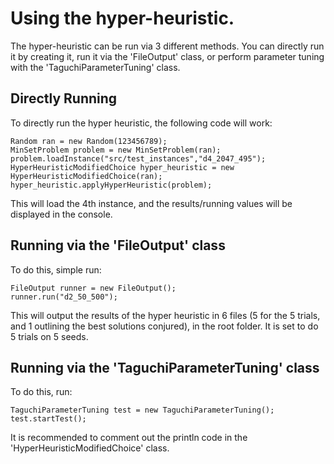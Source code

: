 # Using the hyper-heuristic.
The hyper-heuristic can be run via 3 different methods. You can directly run it by creating it, run it via the 'FileOutput' class, or perform parameter tuning with the 'TaguchiParameterTuning' class.

## Directly Running
To directly run the hyper heuristic, the following code will work:
             
    Random ran = new Random(123456789);
    MinSetProblem problem = new MinSetProblem(ran);
    problem.loadInstance("src/test_instances","d4_2047_495");
    HyperHeuristicModifiedChoice hyper_heuristic = new HyperHeuristicModifiedChoice(ran);
    hyper_heuristic.applyHyperHeuristic(problem);

This will load the 4th instance, and the results/running values will be displayed in the console. 

## Running via the 'FileOutput' class
To do this, simple run:

    FileOutput runner = new FileOutput();
    runner.run("d2_50_500");

This will output the results of the hyper heuristic in 6 files (5 for the 5 trials, and 1 outlining the best solutions conjured), in the root folder. It is set to do 5 trials on 5 seeds.

## Running via the 'TaguchiParameterTuning' class
To do this, run:

    TaguchiParameterTuning test = new TaguchiParameterTuning();
    test.startTest();

It is recommended to comment out the println code in the 'HyperHeuristicModifiedChoice' class.
